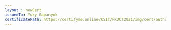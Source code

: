 ```yaml
--- 
layout : newCert 
issuedTo: Yury Gapanyuk 
certificatePath: https://certifyme.online/CSIT/FRUCT2021/img/cert/author/YuryGapanyuk_56a7f.png
--- 
```

